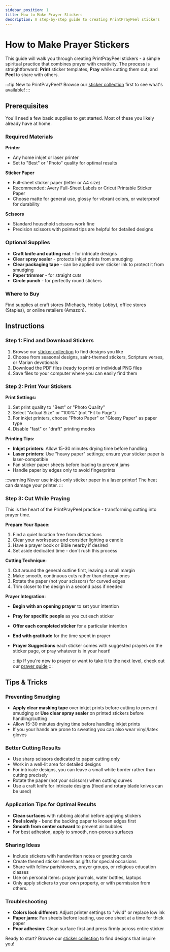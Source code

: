```yaml
---
sidebar_position: 1
title: How to Make Prayer Stickers
description: A step-by-step guide to creating PrintPrayPeel stickers
---
```


# How to Make Prayer Stickers

This guide will walk you through creating PrintPrayPeel stickers - a simple spiritual practice that combines prayer with creativity. The process is straightforward: **Print** sticker templates, **Pray** while cutting them out, and **Peel** to share with others.

:::tip
New to PrintPrayPeel? Browse our [sticker collection](/stickers) first to see what's available!
:::

## Prerequisites

You'll need a few basic supplies to get started. Most of these you likely already have at home.

### Required Materials

**Printer**
- Any home inkjet or laser printer
- Set to "Best" or "Photo" quality for optimal results

**Sticker Paper**
- Full-sheet sticker paper (letter or A4 size)
- Recommended: Avery Full-Sheet Labels or Cricut Printable Sticker Paper
- Choose matte for general use, glossy for vibrant colors, or waterproof for durability

**Scissors**
- Standard household scissors work fine
- Precision scissors with pointed tips are helpful for detailed designs

### Optional Supplies
- **Craft knife and cutting mat** - for intricate designs
- **Clear spray sealer** - protects inkjet prints from smudging
- **Clear packaging tape** - can be applied over sticker ink to protect it from smudging
- **Paper trimmer** - for straight cuts
- **Circle punch** - for perfectly round stickers


### Where to Buy

Find supplies at craft stores (Michaels, Hobby Lobby), office stores (Staples), or online retailers (Amazon).

## Instructions

### Step 1: Find and Download Stickers

1. Browse our [sticker collection](/stickers) to find designs you like
2. Choose from seasonal designs, saint-themed stickers, Scripture verses, or Marian devotionals
3. Download the PDF files (ready to print) or individual PNG files
4. Save files to your computer where you can easily find them

### Step 2: Print Your Stickers

**Print Settings:**
1. Set print quality to "Best" or "Photo Quality"
2. Select "Actual Size" or "100%" (not "Fit to Page")
3. For inkjet printers, choose "Photo Paper" or "Glossy Paper" as paper type
4. Disable "fast" or "draft" printing modes

**Printing Tips:**
- **Inkjet printers**: Allow 15-30 minutes drying time before handling
- **Laser printers**: Use "heavy paper" settings; ensure your sticker paper is laser-compatible
- Fan sticker paper sheets before loading to prevent jams
- Handle paper by edges only to avoid fingerprints

:::warning
Never use inkjet-only sticker paper in a laser printer! The heat can damage your printer.
:::

### Step 3: Cut While Praying

This is the heart of the PrintPrayPeel practice - transforming cutting into prayer time.

**Prepare Your Space:**
1. Find a quiet location free from distractions
2. Clear your workspace and consider lighting a candle
3. Have a prayer book or Bible nearby if desired
4. Set aside dedicated time - don't rush this process

**Cutting Technique:**
1. Cut around the general outline first, leaving a small margin
2. Make smooth, continuous cuts rather than choppy ones
3. Rotate the paper (not your scissors) for curved edges
4. Trim closer to the design in a second pass if needed

**Prayer Integration:**
- **Begin with an opening prayer** to set your intention
- **Pray for specific people** as you cut each sticker
- **Offer each completed sticker** for a particular intention
- **End with gratitude** for the time spent in prayer
- **Prayer Suggestions** each sticker comes with suggested prayers on the sticker page, or pray whatever is in your heart!
  
  :::tip
  If you're new to prayer or want to take it to the next level, check out our [prayer guide](/guides/how-to-pray)
  :::

## Tips & Tricks

### Preventing Smudging
- **Apply clear masking tape** over inkjet prints before cutting to prevent smudging or **Use clear spray sealer** on printed stickers before handling/cutting
- Allow 15-30 minutes drying time before handling inkjet prints
- If you your hands are prone to sweating you can also wear vinyl/latex gloves

### Better Cutting Results
- Use sharp scissors dedicated to paper cutting only
- Work in a well-lit area for detailed designs
- For intricate designs, you can leave a small white border rather than cutting precisely
- Rotate the paper (not your scissors) when cutting curves
- Use a craft knife for intricate designs (fixed and rotary blade knives can be used)

### Application Tips for Optimal Results
- **Clean surfaces** with rubbing alcohol before applying stickers
- **Peel slowly** - bend the backing paper to loosen edges first
- **Smooth from center outward** to prevent air bubbles
- For best adhesion, apply to smooth, non-porous surfaces

### Sharing Ideas
- Include stickers with handwritten notes or greeting cards
- Create themed sticker sheets as gifts for special occasions
- Share with fellow parishioners, prayer groups, or religious education classes
- Use on personal items: prayer journals, water bottles, laptops
- Only apply stickers to your own property, or with permission from others.

### Troubleshooting
- **Colors look different**: Adjust printer settings to "vivid" or replace low ink
- **Paper jams**: Fan sheets before loading, use one sheet at a time for thick paper
- **Poor adhesion**: Clean surface first and press firmly across entire sticker

Ready to start? Browse our [sticker collection](/stickers) to find designs that inspire you!